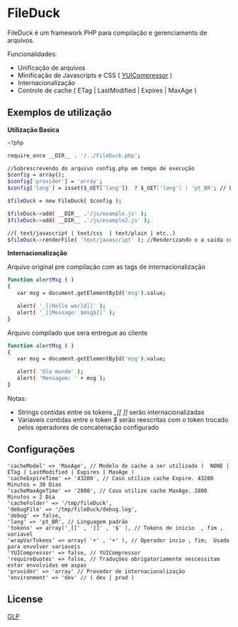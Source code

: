 FileDuck
=========

FileDuck é um framework PHP para compilação e gerenciamento de arquivos.

Funcionalidades:

  - Unificação de arquivos
  - Minificação de Javascripts e CSS ( [YUICompressor][1] )
  - Internacionalização
  - Controle de cache ( ETag | LastModified | Expires | MaxAge )


Exemplos de utilização
--------------

**Utilização Basica**

```sh
<?php

require_once __DIR__ . '/../FileDuck.php';

//Sobrescrevendo do arquivo config.php em tempo de execução
$config = array();
$config['provider'] = 'array';
$config['lang'] = isset($_GET['lang'])  ? $_GET['lang'] : 'pt_BR'; // Definindo linguagem via QueryString

$fileDuck = new FileDuck( $config );

$fileDuck->add( __DIR__ .'/js/example.js' );
$fileDuck->add( __DIR__ .'/js/example2.js' );

//( text/javascript | text/css  | text/plain | etc..)
$fileDuck->renderFile( 'text/javascript' ); //Renderizando o a saida com MimeType text/javascript.

```
**Internacionalização**

Arquivo original pre compilação com as tags de internacionalização 
```sh
function alertMsg ( )
{
   var msg = document.getElementById('msg').value;

   alert( '_[[Hello world]]' );
   alert( '_[[Message: $msg$]]' );
}
```

Arquivo compilado que sera entregue ao cliente
```sh
function alertMsg ( )
{
   var msg = document.getElementById('msg').value;

   alert( 'Ola mundo' );
   alert( 'Mensagem: ' + msg );
}
```

Notas: 
  - Strings contidas entre os tokens *_[[*  *]]* serão internacionalizadas
  - Variaveis contidas entre o token *$* serão reescritas com o token trocado pelos operadores de concatenação configurado
    

Configurações
-------------

    'cacheModel' => 'MaxAge', // Modelo de cache a ser utilizado (  NONE | ETag | LastModified | Expires | MaxAge )
    'cacheExpireTime' => '43200', // Caso utilize cache Expire. 43200 Minutos = 30 Dias
    'cacheMaxAgeTime' => '2880', // Caso utilize cache MaxAge. 2880 Minutos = 2 Dia
    'cacheFolder' => '/tmp/fileDuck',
    'debugFile' => '/tmp/fileDuck/debug.log', 
    'debug' => false, 
    'lang' => 'pt_BR', // Linguagem padrão
    'tokens' => array('_[[' , ']]' , '$' ), // Tokens de inicio  , fim , variavel
    'wrapVarTokens' => array( '+' , '+' ), // Operador incio , fim;  Usado para envolver variaveis
    'YUICompressor' => false, // YUICompressor
    'requireQuotes' => false, // Traduções obrigatoriamente nescessitam estar envolvidas em aspas
    'provider' => 'array' // Provedor de internacionalização
    'environment' => 'dev' // ( dev | prod )

License
----

[GLP][2]

[1]: http://yui.github.io/yuicompressor/
[2]: http://www.gnu.org/copyleft/gpl.html